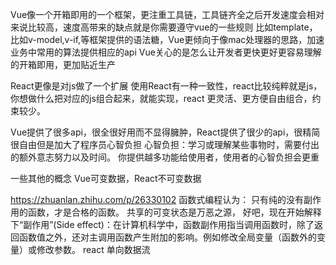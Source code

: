 Vue像一个开箱即用的一个框架，更注重工具链，工具链齐全之后开发速度会相对来说比较高，速度高带来的缺点就是你需要遵守vue的一些规则
比如template，比如v-model,v-if,等框架提供的语法糖，Vue更倾向于像mac处理器的思路，加速业务中常用的算法提供相应的api
Vue关心的是怎么让开发者更快更好更容易理解的开箱即用，更加贴近生产

React更像是对js做了一个扩展
使用React有一种一致性，react比较纯粹就是js，你想做什么把对应的js组合起来，就能实现，react 更灵活、更方便自由组合，约束较少。

Vue提供了很多api，很全很好用而不显得臃肿，React提供了很少的api，很精简很自由但是加大了程序员心智负担
心智负担：学习或理解某些事物时，需要付出的额外意志努力以及时间。
你提供越多功能给使用者，使用者的心智负担会更重

一些其他的概念
Vue可变数据，React不可变数据

https://zhuanlan.zhihu.com/p/26330102
函数式编程认为：
只有纯的没有副作用的函数，才是合格的函数。
共享的可变状态是万恶之源，
好吧，现在开始解释下“副作用”(Side effect)：在计算机科学中，函数副作用指当调用函数时，除了返回函数值之外，还对主调用函数产生附加的影响。例如修改全局变量（函数外的变量）或修改参数。
react 单向数据流